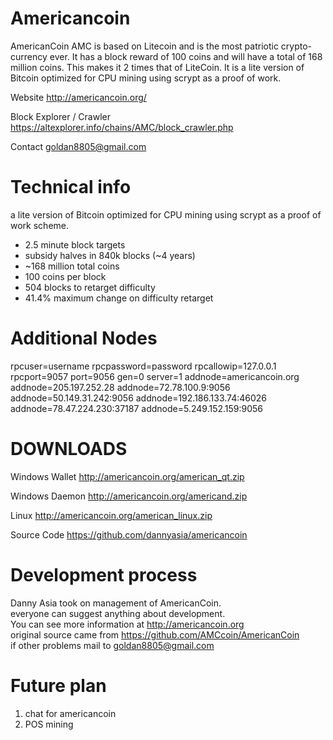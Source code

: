 Americancoin
=========

AmericanCoin AMC is based on Litecoin and is the most patriotic crypto-currency ever. It has a block reward of 100 coins and will have a total of 168 million coins. This makes it 2 times that of LiteCoin. It is a lite version of Bitcoin optimized for CPU mining using scrypt as a proof of work.
 
Website
http://americancoin.org/
 
Block Explorer / Crawler
https://altexplorer.info/chains/AMC/block_crawler.php
 
Contact
goldan8805@gmail.com

Technical info 
=========

a lite version of Bitcoin optimized for CPU mining using scrypt as a proof of work scheme.

<ul>
<li>2.5 minute block targets</li>
<li>subsidy halves in 840k blocks (~4 years)</li>
<li>~168 million total coins</li>
<li>100 coins per block</li>
<li>504 blocks to retarget difficulty</li>
<li>41.4% maximum change on difficulty retarget</li>
</ul>

Additional Nodes
=========
rpcuser=username
rpcpassword=password
rpcallowip=127.0.0.1
rpcport=9057
port=9056
gen=0
server=1
addnode=americancoin.org
addnode=205.197.252.28
addnode=72.78.100.9:9056
addnode=50.149.31.242:9056
addnode=192.186.133.74:46026
addnode=78.47.224.230:37187
addnode=5.249.152.159:9056

DOWNLOADS
=========

Windows Wallet
http://americancoin.org/american_qt.zip
 
Windows Daemon
http://americancoin.org/americand.zip
 
Linux
http://americancoin.org/american_linux.zip

Source Code
https://github.com/dannyasia/americancoin

Development process
=========

Danny Asia took on management of AmericanCoin.<br>
everyone can suggest anything about development.<br>
You can see more information at http://americancoin.org <br>
original source came from https://github.com/AMCcoin/AmericanCoin <br>
if other problems mail to goldan8805@gmail.com 

Future plan
=========
1. chat for americancoin
2. POS mining
